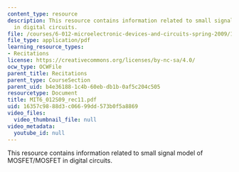 ```yaml
---
content_type: resource
description: This resource contains information related to small signal model of MOSFET/MOSFET
  in digital circuits.
file: /courses/6-012-microelectronic-devices-and-circuits-spring-2009/16357c9888d3c06699dd573b0f5a8869_MIT6_012S09_rec11.pdf
file_type: application/pdf
learning_resource_types:
- Recitations
license: https://creativecommons.org/licenses/by-nc-sa/4.0/
ocw_type: OCWFile
parent_title: Recitations
parent_type: CourseSection
parent_uid: b4e36188-1c4b-60eb-db1b-0af5c204c505
resourcetype: Document
title: MIT6_012S09_rec11.pdf
uid: 16357c98-88d3-c066-99dd-573b0f5a8869
video_files:
  video_thumbnail_file: null
video_metadata:
  youtube_id: null
---
```

This resource contains information related to small signal model of MOSFET/MOSFET in digital circuits.